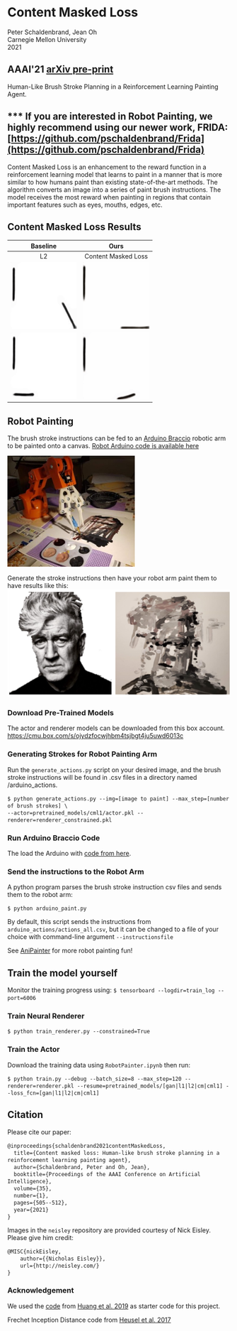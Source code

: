 # Content Masked Loss 

Peter Schaldenbrand, Jean Oh<br/>
Carnegie Mellon University<br/>
2021

## AAAI'21 [arXiv pre-print](https://arxiv.org/abs/2012.10043)

Human-Like Brush Stroke Planning in a Reinforcement Learning Painting Agent. 


## *** If you are interested in Robot Painting, we highly recommend using our newer work, FRIDA: [https://github.com/pschaldenbrand/Frida](https://github.com/pschaldenbrand/Frida)


Content Masked Loss is an enhancement to the reward function in a reinforcement learning model that learns to paint in a manner that is more similar to how humans paint than existing state-of-the-art methods.  The algorithm converts an image into a series of paint brush instructions.  The model receives the most reward when painting in regions that contain important features such as eyes, mouths, edges, etc.


## Content Masked Loss Results

| Baseline      | Ours |
| :----: | :----: |
| L2      | Content Masked Loss     |
| <img src="gifs/base12.gif" height="150" title="Baseline">   | <img src="gifs/ours12.gif" height="150" title="Ours">        |
| <img src="gifs/base20.gif" height="150" title="Baseline">   | <img src="gifs/ours20.gif" height="150" title="Ours">        |


## Robot Painting
The brush stroke instructions can be fed to an [Arduino Braccio](https://store.arduino.cc/usa/tinkerkit-braccio) robotic arm to be painted onto a canvas.  [Robot Arduino code is available here](https://create.arduino.cc/editor/skeeter_man/c5805760-4e8c-48e7-898d-a6abf2ed9097/preview)

<img src="image/braccio.jpg" height="250" alt="Braccio Arm Paints Humanoid Painter Strokes">

Generate the stroke instructions then have your robot arm paint them to have results like this:
![A Photo of Director David Lynch](image/painting_example.png "A Painting of Director David Lynch")


### Download Pre-Trained Models
The actor and renderer models can be downloaded from this box account.
https://cmu.box.com/s/ojydzfocwjhbm4tsjbgt4ju5uwd6013c

### Generating Strokes for Robot Painting Arm
Run the `generate_actions.py` script on your desired image, and the brush stroke instructions will be found in .csv files in a directory named /arduino_actions.
```
$ python generate_actions.py --img=[image to paint] --max_step=[number of brush strokes] \
--actor=pretrained_models/cml1/actor.pkl --renderer=renderer_constrained.pkl
```
### Run Arduino Braccio Code
The load the Arduino with [code from here](https://create.arduino.cc/editor/skeeter_man/c5805760-4e8c-48e7-898d-a6abf2ed9097/preview).
### Send the instructions to the Robot Arm
A python program parses the brush stroke instruction csv files and sends them to the robot arm:
```
$ python arduino_paint.py
```
By default, this script sends the instructions from `arduino_actions/actions_all.csv`, but it can be changed to a file of your choice with command-line argument `--instructionsfile`

See [AniPainter](https://github.com/pschaldenbrand/AniPainter) for more robot painting fun!

## Train the model yourself
Monitor the training progress using: `$ tensorboard --logdir=train_log --port=6006`
### Train Neural Renderer
```
$ python train_renderer.py --constrained=True
```
### Train the Actor
Download the training data using `RobotPainter.ipynb` then run:
```
$ python train.py --debug --batch_size=8 --max_step=120 --renderer=renderer.pkl --resume=pretrained_models/[gan|l1|l2|cm|cml1] --loss_fcn=[gan|l1|l2|cm|cml1]
```

## Citation

Please cite our paper:
```
@inproceedings{schaldenbrand2021contentMaskedLoss,
  title={Content masked loss: Human-like brush stroke planning in a reinforcement learning painting agent},
  author={Schaldenbrand, Peter and Oh, Jean},
  booktitle={Proceedings of the AAAI Conference on Artificial Intelligence},
  volume={35},
  number={1},
  pages={505--512},
  year={2021}
}
```

Images in the `neisley` repository are provided courtesy of Nick Eisley. Please give him credit:
```
@MISC{nickEisley,
    author={{Nicholas Eisley}},
    url={http://neisley.com/}
}
```

### Acknowledgement 
We used the [code](https://github.com/megvii-research/ICCV2019-LearningToPaint) from [Huang et al. 2019](https://arxiv.org/abs/1903.04411) as starter code for this project.

Frechet Inception Distance code from [Heusel et al. 2017](https://github.com/bioinf-jku/TTUR)
